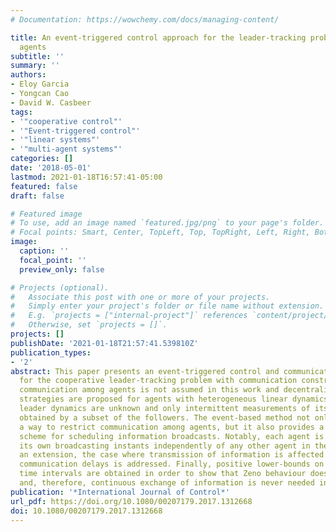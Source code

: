 ```yaml
---
# Documentation: https://wowchemy.com/docs/managing-content/

title: An event-triggered control approach for the leader-tracking problem with heterogeneous
  agents
subtitle: ''
summary: ''
authors:
- Eloy Garcia
- Yongcan Cao
- David W. Casbeer
tags:
- '"cooperative control"'
- '"Event-triggered control"'
- '"linear systems"'
- '"multi-agent systems"'
categories: []
date: '2018-05-01'
lastmod: 2021-01-18T16:57:41-05:00
featured: false
draft: false

# Featured image
# To use, add an image named `featured.jpg/png` to your page's folder.
# Focal points: Smart, Center, TopLeft, Top, TopRight, Left, Right, BottomLeft, Bottom, BottomRight.
image:
  caption: ''
  focal_point: ''
  preview_only: false

# Projects (optional).
#   Associate this post with one or more of your projects.
#   Simply enter your project's folder or file name without extension.
#   E.g. `projects = ["internal-project"]` references `content/project/deep-learning/index.md`.
#   Otherwise, set `projects = []`.
projects: []
publishDate: '2021-01-18T21:57:41.539810Z'
publication_types:
- '2'
abstract: This paper presents an event-triggered control and communication framework
  for the cooperative leader-tracking problem with communication constraints. Continuous
  communication among agents is not assumed in this work and decentralised event-based
  strategies are proposed for agents with heterogeneous linear dynamics. Also, the
  leader dynamics are unknown and only intermittent measurements of its states are
  obtained by a subset of the followers. The event-based method not only represents
  a way to restrict communication among agents, but it also provides a decentralised
  scheme for scheduling information broadcasts. Notably, each agent is able to determine
  its own broadcasting instants independently of any other agent in the network. In
  an extension, the case where transmission of information is affected by time-varying
  communication delays is addressed. Finally, positive lower-bounds on the inter-event
  time intervals are obtained in order to show that Zeno behaviour does not exist
  and, therefore, continuous exchange of information is never needed in this framework.
publication: '*International Journal of Control*'
url_pdf: https://doi.org/10.1080/00207179.2017.1312668
doi: 10.1080/00207179.2017.1312668
---
```

